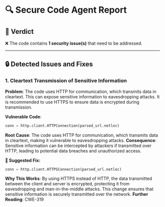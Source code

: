 # 🔍 Secure Code Agent Report

## 🧪 Verdict
❌ The code contains **1 security issue(s)** that need to be addressed.

---

## 🔒 Detected Issues and Fixes

### 1. Cleartext Transmission of Sensitive Information
**Problem**: The code uses HTTP for communication, which transmits data in cleartext. This can expose sensitive information to eavesdropping attacks. It is recommended to use HTTPS to ensure data is encrypted during transmission.

**Vulnerable Code**: 
```python
conn = http.client.HTTPConnection(parsed_url.netloc)
```
**Root Cause**: The code uses HTTP for communication, which transmits data in cleartext, making it vulnerable to eavesdropping attacks.
**Consequence**: Sensitive information can be intercepted by attackers if transmitted over HTTP, leading to potential data breaches and unauthorized access.

**🔧 Suggested Fix:**
```python
conn = http.client.HTTPSConnection(parsed_url.netloc)
```
**Why This Works**: By using HTTPS instead of HTTP, the data transmitted between the client and server is encrypted, protecting it from eavesdropping and man-in-the-middle attacks. This change ensures that sensitive information is securely transmitted over the network.
**Further Reading**:  CWE-319
